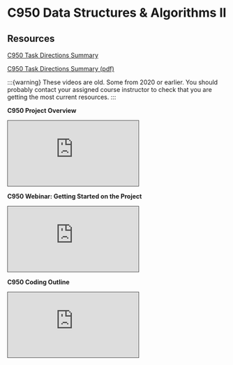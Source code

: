 # C950 Data Structures & Algorithms II

## Resources

[C950 Task Directions Summary](https://docs.google.com/document/d/1dEXC-g7Te-8opYkbmTKXH2dy2pXoD5_jhUrTeNbjG7Y/edit?usp=sharing)

[C950 Task Directions Summary (pdf)](https://github.com/ashejim/BSCS/blob/main/resources/C950_Task_Directions_summary.pdf)

:::{warning}
These videos are old. Some from 2020 or earlier. You should probably contact your assigned course instructor to check that you are getting the most current resources.
:::

**C950 Project Overview**
<iframe src="https://wgu.hosted.panopto.com/Panopto/Pages/Embed.aspx?id=0112c9eb-10f5-42fe-853b-ab440168e97f&autoplay=false&offerviewer=true&showtitle=true&showbrand=true&captions=true&interactivity=all" style="border: 1px solid #464646;" allowfullscreen allow="autoplay"></iframe>

**C950 Webinar: Getting Started on the Project**
<iframe src="https://wgu.hosted.panopto.com/Panopto/Pages/Embed.aspx?id=2ef1dff8-7cf5-4d9a-aa57-ad1900e87c2c&autoplay=false&offerviewer=true&showtitle=true&showbrand=true&captions=true&interactivity=all" style="border: 1px solid #464646;" allowfullscreen allow="autoplay"></iframe>

**C950 Coding Outline**
<iframe src="https://wgu.hosted.panopto.com/Panopto/Pages/Embed.aspx?id=58db0088-cbce-469e-817c-ac9601692338&autoplay=false&offerviewer=true&showtitle=true&showbrand=true&captions=true&interactivity=all"style="border: 1px solid #464646;" allowfullscreen allow="autoplay"></iframe>